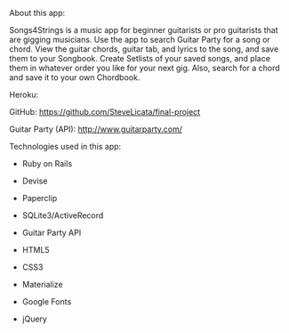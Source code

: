 About this app:

Songs4Strings is a music app for beginner guitarists or pro guitarists that are gigging musicians. Use the app to search Guitar Party for a song or chord. View the guitar chords, guitar tab, and lyrics to the song, and save them to your Songbook. Create Setlists of your saved songs, and place them in whatever order you like for your next gig. Also, search for a chord and save it to your own Chordbook.

Heroku:

GitHub: https://github.com/SteveLicata/final-project

Guitar Party (API): http://www.guitarparty.com/


Technologies used in this app:

* Ruby on Rails

* Devise

* Paperclip

* SQLite3/ActiveRecord

* Guitar Party API

* HTML5

* CSS3

* Materialize

* Google Fonts

* jQuery
